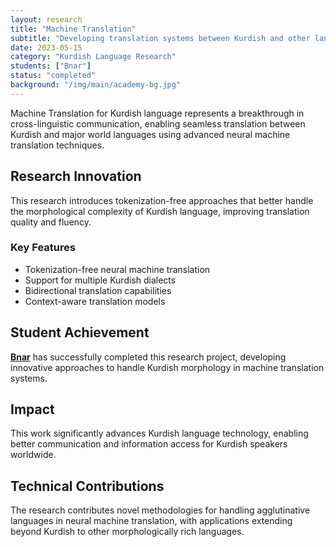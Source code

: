 ```yaml
---
layout: research
title: "Machine Translation"
subtitle: "Developing translation systems between Kurdish and other languages using tokenization-free approaches"
date: 2023-05-15
category: "Kurdish Language Research"
students: ["Bnar"]
status: "completed"
background: "/img/main/academy-bg.jpg"
---
```


<p>Machine Translation for Kurdish language represents a breakthrough in cross-linguistic communication, enabling seamless translation between Kurdish and major world languages using advanced neural machine translation techniques.</p>

<h2 class="section-heading">Research Innovation</h2>

<p>This research introduces tokenization-free approaches that better handle the morphological complexity of Kurdish language, improving translation quality and fluency.</p>

<h3>Key Features</h3>
<ul>
<li>Tokenization-free neural machine translation</li>
<li>Support for multiple Kurdish dialects</li>
<li>Bidirectional translation capabilities</li>
<li>Context-aware translation models</li>
</ul>

<h2 class="section-heading">Student Achievement</h2>

<p><strong><a href="/student/bnar">Bnar</a></strong> has successfully completed this research project, developing innovative approaches to handle Kurdish morphology in machine translation systems.</p>

<h2 class="section-heading">Impact</h2>

<p>This work significantly advances Kurdish language technology, enabling better communication and information access for Kurdish speakers worldwide.</p>

<h2 class="section-heading">Technical Contributions</h2>

<p>The research contributes novel methodologies for handling agglutinative languages in neural machine translation, with applications extending beyond Kurdish to other morphologically rich languages.</p>